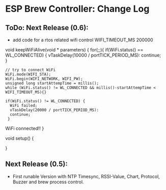 # ESP Brew Controller: Change Log

## ToDo: Next Release (0.6):
- add code for a rtos related wifi control
WIFI_TIMEOUT_MS 200000

void keepWiFiAlive(void * parameters) {
  for(;;){
    if(WiFi.status() == WL_CONNECTED) {
    vTaskDelay(10000 / portTICK_PERIOD_MS):
    continue;  
    }

    // try to connect WiFi
    WiFi.mode(WIFI_STA);
    WiFi.begin(WIFI_NETWORK, WIFI_PW);
    unsigned long startAttempTime = millis();
    while (WiFi.status() != WL_CONNECTED && millis()-startAttempTime < WIFI_TIMEOUT_MS){}
   
    if(WiFi.status() != WL_CONNECTED) { 
      WiFi failed;
      vTaskDelay(20000 / portTICK_PERIOD_MS):
      continue;
     }

  WiFi connected!!
} 

void setup() {

}


## Next Release (0.5):
- First runable Version with NTP Timesync, RSSI-Value, Chart, Protocol, Buzzer and brew process control. 
